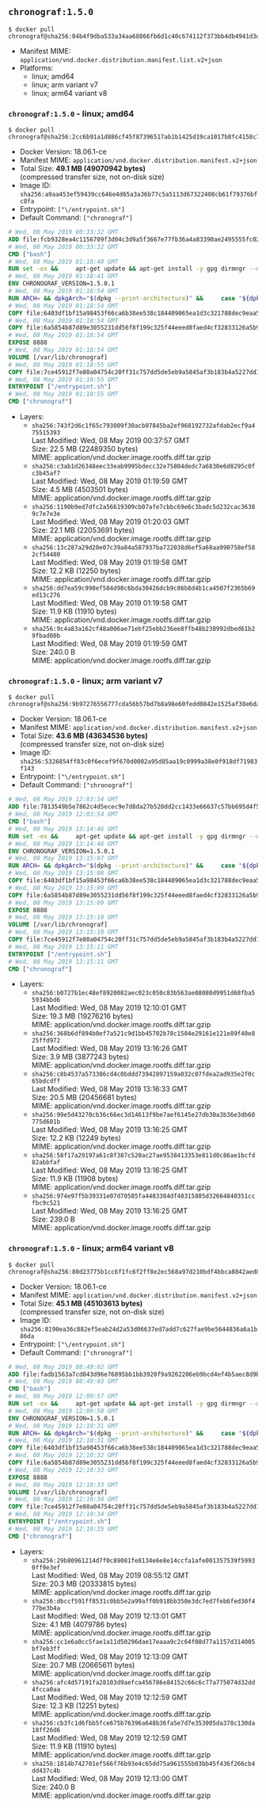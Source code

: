 ## `chronograf:1.5.0`

```console
$ docker pull chronograf@sha256:04b4f9dba533a34aa68866fb6d1c40c674112f373bb4db4941d3d02370474845
```

-	Manifest MIME: `application/vnd.docker.distribution.manifest.list.v2+json`
-	Platforms:
	-	linux; amd64
	-	linux; arm variant v7
	-	linux; arm64 variant v8

### `chronograf:1.5.0` - linux; amd64

```console
$ docker pull chronograf@sha256:2cc6b91a1d886cf45f87396517ab1b1425d19ca1017b8fc4158c7ebdce424464
```

-	Docker Version: 18.06.1-ce
-	Manifest MIME: `application/vnd.docker.distribution.manifest.v2+json`
-	Total Size: **49.1 MB (49070942 bytes)**  
	(compressed transfer size, not on-disk size)
-	Image ID: `sha256:a9aa453ef59439cc646e4d65a3a36b77c5a5113d67322408cb61f79376bfc8fa`
-	Entrypoint: `["\/entrypoint.sh"]`
-	Default Command: `["chronograf"]`

```dockerfile
# Wed, 08 May 2019 00:33:32 GMT
ADD file:fcb9328ea4c1156709f3d04c3d9a5f3667e77fb36a4a83390ae2495555fc0238 in / 
# Wed, 08 May 2019 00:33:32 GMT
CMD ["bash"]
# Wed, 08 May 2019 01:18:40 GMT
RUN set -ex &&     apt-get update && apt-get install -y gpg dirmngr --no-install-recommends &&     rm -rf /var/lib/apt/lists/* &&     for key in         05CE15085FC09D18E99EFB22684A14CF2582E0C5 ;     do         gpg --keyserver ha.pool.sks-keyservers.net --recv-keys "$key" ||         gpg --keyserver pgp.mit.edu --recv-keys "$key" ||         gpg --keyserver keyserver.pgp.com --recv-keys "$key" ;     done
# Wed, 08 May 2019 01:18:41 GMT
ENV CHRONOGRAF_VERSION=1.5.0.1
# Wed, 08 May 2019 01:18:54 GMT
RUN ARCH= && dpkgArch="$(dpkg --print-architecture)" &&     case "${dpkgArch##*-}" in       amd64) ARCH='amd64';;       arm64) ARCH='arm64';;       armhf) ARCH='armhf';;       armel) ARCH='armel';;       *)     echo "Unsupported architecture: ${dpkgArch}"; exit 1;;     esac &&     set -x &&     apt-get update && apt-get install -y ca-certificates curl --no-install-recommends &&     rm -rf /var/lib/apt/lists/* &&     curl -SLO "https://dl.influxdata.com/chronograf/releases/chronograf_${CHRONOGRAF_VERSION}_${ARCH}.deb.asc" &&     curl -SLO "https://dl.influxdata.com/chronograf/releases/chronograf_${CHRONOGRAF_VERSION}_${ARCH}.deb" &&     gpg --batch --verify chronograf_${CHRONOGRAF_VERSION}_${ARCH}.deb.asc chronograf_${CHRONOGRAF_VERSION}_${ARCH}.deb &&     dpkg -i chronograf_${CHRONOGRAF_VERSION}_${ARCH}.deb &&     rm -f chronograf_${CHRONOGRAF_VERSION}_${ARCH}.deb* &&     apt-get purge -y --auto-remove $buildDeps
# Wed, 08 May 2019 01:18:54 GMT
COPY file:6403df1bf15a98453f66ca6b38ee538c184409065ea1d3c321788dec9eaa5c77 in /usr/share/chronograf/LICENSE 
# Wed, 08 May 2019 01:18:54 GMT
COPY file:6a5854b87d89e3055231dd56f8f199c325f44eeed8faed4cf32833126a5b9cd9 in /usr/share/chronograf/agpl-3.0.md 
# Wed, 08 May 2019 01:18:54 GMT
EXPOSE 8888
# Wed, 08 May 2019 01:18:54 GMT
VOLUME [/var/lib/chronograf]
# Wed, 08 May 2019 01:18:55 GMT
COPY file:7ce45912f7e80a04754c20ff31c757dd5de5eb9a5845af3b183b4a5227dd1c1e in /entrypoint.sh 
# Wed, 08 May 2019 01:18:55 GMT
ENTRYPOINT ["/entrypoint.sh"]
# Wed, 08 May 2019 01:18:55 GMT
CMD ["chronograf"]
```

-	Layers:
	-	`sha256:743f2d6c1f65c793009f30acb07845ba2ef968192732afdab2ecf9a475515393`  
		Last Modified: Wed, 08 May 2019 00:37:57 GMT  
		Size: 22.5 MB (22489350 bytes)  
		MIME: application/vnd.docker.image.rootfs.diff.tar.gzip
	-	`sha256:c3ab1d26348eec33eab9995bdecc32e75804dedc7a6830e6d8295c0fc3b45af7`  
		Last Modified: Wed, 08 May 2019 01:19:59 GMT  
		Size: 4.5 MB (4503501 bytes)  
		MIME: application/vnd.docker.image.rootfs.diff.tar.gzip
	-	`sha256:1190b9ed7dfc2a56619309cb07afe7cbbc69e6c3badc5d232cac36389c7e7e3e`  
		Last Modified: Wed, 08 May 2019 01:20:03 GMT  
		Size: 22.1 MB (22053691 bytes)  
		MIME: application/vnd.docker.image.rootfs.diff.tar.gzip
	-	`sha256:13c287a29d20e07c39a84a587937ba722038d6ef5a68aa990758ef582cf54480`  
		Last Modified: Wed, 08 May 2019 01:19:58 GMT  
		Size: 12.2 KB (12250 bytes)  
		MIME: application/vnd.docker.image.rootfs.diff.tar.gzip
	-	`sha256:dd7ea59c998ef584d98c6bda30426dcb9c86b8d4b1ca4507f2365b69ed13c276`  
		Last Modified: Wed, 08 May 2019 01:19:58 GMT  
		Size: 11.9 KB (11910 bytes)  
		MIME: application/vnd.docker.image.rootfs.diff.tar.gzip
	-	`sha256:9c4a83a162cf48a006ae71ebf25ebb236ee8ffb48b238992dbed61b29fbad00b`  
		Last Modified: Wed, 08 May 2019 01:19:59 GMT  
		Size: 240.0 B  
		MIME: application/vnd.docker.image.rootfs.diff.tar.gzip

### `chronograf:1.5.0` - linux; arm variant v7

```console
$ docker pull chronograf@sha256:9b97276556777cda56b57bd7b8a98e60fedd0842e1525af38e6da722f4f14388
```

-	Docker Version: 18.06.1-ce
-	Manifest MIME: `application/vnd.docker.distribution.manifest.v2+json`
-	Total Size: **43.6 MB (43634536 bytes)**  
	(compressed transfer size, not on-disk size)
-	Image ID: `sha256:5326854ff83c0f6ecef9f670d0002a95d85aa19c0999a38e0f918df71983f143`
-	Entrypoint: `["\/entrypoint.sh"]`
-	Default Command: `["chronograf"]`

```dockerfile
# Wed, 08 May 2019 12:03:54 GMT
ADD file:7813549b5e7862c4d5ecec9e7d8da27b520dd2cc1433e66637c57bb695d4f55a in / 
# Wed, 08 May 2019 12:03:54 GMT
CMD ["bash"]
# Wed, 08 May 2019 13:14:46 GMT
RUN set -ex &&     apt-get update && apt-get install -y gpg dirmngr --no-install-recommends &&     rm -rf /var/lib/apt/lists/* &&     for key in         05CE15085FC09D18E99EFB22684A14CF2582E0C5 ;     do         gpg --keyserver ha.pool.sks-keyservers.net --recv-keys "$key" ||         gpg --keyserver pgp.mit.edu --recv-keys "$key" ||         gpg --keyserver keyserver.pgp.com --recv-keys "$key" ;     done
# Wed, 08 May 2019 13:14:46 GMT
ENV CHRONOGRAF_VERSION=1.5.0.1
# Wed, 08 May 2019 13:15:07 GMT
RUN ARCH= && dpkgArch="$(dpkg --print-architecture)" &&     case "${dpkgArch##*-}" in       amd64) ARCH='amd64';;       arm64) ARCH='arm64';;       armhf) ARCH='armhf';;       armel) ARCH='armel';;       *)     echo "Unsupported architecture: ${dpkgArch}"; exit 1;;     esac &&     set -x &&     apt-get update && apt-get install -y ca-certificates curl --no-install-recommends &&     rm -rf /var/lib/apt/lists/* &&     curl -SLO "https://dl.influxdata.com/chronograf/releases/chronograf_${CHRONOGRAF_VERSION}_${ARCH}.deb.asc" &&     curl -SLO "https://dl.influxdata.com/chronograf/releases/chronograf_${CHRONOGRAF_VERSION}_${ARCH}.deb" &&     gpg --batch --verify chronograf_${CHRONOGRAF_VERSION}_${ARCH}.deb.asc chronograf_${CHRONOGRAF_VERSION}_${ARCH}.deb &&     dpkg -i chronograf_${CHRONOGRAF_VERSION}_${ARCH}.deb &&     rm -f chronograf_${CHRONOGRAF_VERSION}_${ARCH}.deb* &&     apt-get purge -y --auto-remove $buildDeps
# Wed, 08 May 2019 13:15:08 GMT
COPY file:6403df1bf15a98453f66ca6b38ee538c184409065ea1d3c321788dec9eaa5c77 in /usr/share/chronograf/LICENSE 
# Wed, 08 May 2019 13:15:09 GMT
COPY file:6a5854b87d89e3055231dd56f8f199c325f44eeed8faed4cf32833126a5b9cd9 in /usr/share/chronograf/agpl-3.0.md 
# Wed, 08 May 2019 13:15:09 GMT
EXPOSE 8888
# Wed, 08 May 2019 13:15:10 GMT
VOLUME [/var/lib/chronograf]
# Wed, 08 May 2019 13:15:10 GMT
COPY file:7ce45912f7e80a04754c20ff31c757dd5de5eb9a5845af3b183b4a5227dd1c1e in /entrypoint.sh 
# Wed, 08 May 2019 13:15:11 GMT
ENTRYPOINT ["/entrypoint.sh"]
# Wed, 08 May 2019 13:15:11 GMT
CMD ["chronograf"]
```

-	Layers:
	-	`sha256:b0727b1ec48ef8920082aec023c050c83b563ae08080d9951d68fba55934bbd6`  
		Last Modified: Wed, 08 May 2019 12:10:01 GMT  
		Size: 19.3 MB (19276216 bytes)  
		MIME: application/vnd.docker.image.rootfs.diff.tar.gzip
	-	`sha256:368b6df894b0ef7a521c9d1bb45702b78c1504e29161e121e89f40e825ffd972`  
		Last Modified: Wed, 08 May 2019 13:16:26 GMT  
		Size: 3.9 MB (3877243 bytes)  
		MIME: application/vnd.docker.image.rootfs.diff.tar.gzip
	-	`sha256:c8b4537a573386cd4c0bddd73942897159a032c07fdea2ad935e2f0c65bdcdff`  
		Last Modified: Wed, 08 May 2019 13:16:33 GMT  
		Size: 20.5 MB (20456681 bytes)  
		MIME: application/vnd.docker.image.rootfs.diff.tar.gzip
	-	`sha256:99e5d43270cb36c66ec3d14613f9be7aef6145e27db30a3b36e3db60775d601b`  
		Last Modified: Wed, 08 May 2019 13:16:25 GMT  
		Size: 12.2 KB (12249 bytes)  
		MIME: application/vnd.docker.image.rootfs.diff.tar.gzip
	-	`sha256:58f17a29197a61c8f387c520ac27ae9538413353e811d0c86ae1bcfd82abbfaf`  
		Last Modified: Wed, 08 May 2019 13:16:25 GMT  
		Size: 11.9 KB (11908 bytes)  
		MIME: application/vnd.docker.image.rootfs.diff.tar.gzip
	-	`sha256:974e97f5b39331e07d70585fa4483384df48315885d32664840351ccfbc9c521`  
		Last Modified: Wed, 08 May 2019 13:16:25 GMT  
		Size: 239.0 B  
		MIME: application/vnd.docker.image.rootfs.diff.tar.gzip

### `chronograf:1.5.0` - linux; arm64 variant v8

```console
$ docker pull chronograf@sha256:80d23775b1cc6f1fc6f2ff8e2ec568a97d210bdf4bbca8842aed8845fee69101
```

-	Docker Version: 18.06.1-ce
-	Manifest MIME: `application/vnd.docker.distribution.manifest.v2+json`
-	Total Size: **45.1 MB (45103613 bytes)**  
	(compressed transfer size, not on-disk size)
-	Image ID: `sha256:8190ea36c882ef5eab24d2a53d06637ed7add7c627fae9be5644836a6a1b86da`
-	Entrypoint: `["\/entrypoint.sh"]`
-	Default Command: `["chronograf"]`

```dockerfile
# Wed, 08 May 2019 08:49:02 GMT
ADD file:fadb1563a7cd043d96e76895bb1bb3920f9a9262206eb9bcd4ef4b5aec8d9b35 in / 
# Wed, 08 May 2019 08:49:03 GMT
CMD ["bash"]
# Wed, 08 May 2019 12:09:57 GMT
RUN set -ex &&     apt-get update && apt-get install -y gpg dirmngr --no-install-recommends &&     rm -rf /var/lib/apt/lists/* &&     for key in         05CE15085FC09D18E99EFB22684A14CF2582E0C5 ;     do         gpg --keyserver ha.pool.sks-keyservers.net --recv-keys "$key" ||         gpg --keyserver pgp.mit.edu --recv-keys "$key" ||         gpg --keyserver keyserver.pgp.com --recv-keys "$key" ;     done
# Wed, 08 May 2019 12:09:58 GMT
ENV CHRONOGRAF_VERSION=1.5.0.1
# Wed, 08 May 2019 12:10:31 GMT
RUN ARCH= && dpkgArch="$(dpkg --print-architecture)" &&     case "${dpkgArch##*-}" in       amd64) ARCH='amd64';;       arm64) ARCH='arm64';;       armhf) ARCH='armhf';;       armel) ARCH='armel';;       *)     echo "Unsupported architecture: ${dpkgArch}"; exit 1;;     esac &&     set -x &&     apt-get update && apt-get install -y ca-certificates curl --no-install-recommends &&     rm -rf /var/lib/apt/lists/* &&     curl -SLO "https://dl.influxdata.com/chronograf/releases/chronograf_${CHRONOGRAF_VERSION}_${ARCH}.deb.asc" &&     curl -SLO "https://dl.influxdata.com/chronograf/releases/chronograf_${CHRONOGRAF_VERSION}_${ARCH}.deb" &&     gpg --batch --verify chronograf_${CHRONOGRAF_VERSION}_${ARCH}.deb.asc chronograf_${CHRONOGRAF_VERSION}_${ARCH}.deb &&     dpkg -i chronograf_${CHRONOGRAF_VERSION}_${ARCH}.deb &&     rm -f chronograf_${CHRONOGRAF_VERSION}_${ARCH}.deb* &&     apt-get purge -y --auto-remove $buildDeps
# Wed, 08 May 2019 12:10:31 GMT
COPY file:6403df1bf15a98453f66ca6b38ee538c184409065ea1d3c321788dec9eaa5c77 in /usr/share/chronograf/LICENSE 
# Wed, 08 May 2019 12:10:32 GMT
COPY file:6a5854b87d89e3055231dd56f8f199c325f44eeed8faed4cf32833126a5b9cd9 in /usr/share/chronograf/agpl-3.0.md 
# Wed, 08 May 2019 12:10:33 GMT
EXPOSE 8888
# Wed, 08 May 2019 12:10:33 GMT
VOLUME [/var/lib/chronograf]
# Wed, 08 May 2019 12:10:34 GMT
COPY file:7ce45912f7e80a04754c20ff31c757dd5de5eb9a5845af3b183b4a5227dd1c1e in /entrypoint.sh 
# Wed, 08 May 2019 12:10:34 GMT
ENTRYPOINT ["/entrypoint.sh"]
# Wed, 08 May 2019 12:10:35 GMT
CMD ["chronograf"]
```

-	Layers:
	-	`sha256:29b80961214d7f0c89081fe8134e6e8e14ccfa1afe001357539f59930ff9e3ef`  
		Last Modified: Wed, 08 May 2019 08:55:12 GMT  
		Size: 20.3 MB (20333815 bytes)  
		MIME: application/vnd.docker.image.rootfs.diff.tar.gzip
	-	`sha256:dbccf591ff8531c0bb5e2a99aff0b918bb350e3dc7ed7feb6fed30f477be3b4a`  
		Last Modified: Wed, 08 May 2019 12:13:01 GMT  
		Size: 4.1 MB (4079786 bytes)  
		MIME: application/vnd.docker.image.rootfs.diff.tar.gzip
	-	`sha256:cc1e6a0cc5fae1a11d50296dae17eaaa9c2c64f08d77a1157d314005bf7eb3ff`  
		Last Modified: Wed, 08 May 2019 12:13:09 GMT  
		Size: 20.7 MB (20665611 bytes)  
		MIME: application/vnd.docker.image.rootfs.diff.tar.gzip
	-	`sha256:afc4d57191fa28103d9aefca456786e84152c66c6c77a775074d32dd4fcca0aa`  
		Last Modified: Wed, 08 May 2019 12:12:59 GMT  
		Size: 12.3 KB (12251 bytes)  
		MIME: application/vnd.docker.image.rootfs.diff.tar.gzip
	-	`sha256:cb3fc1d6fbb5fce675b76396a648b36fa5e7d7e353005da378c130da18ff26d6`  
		Last Modified: Wed, 08 May 2019 12:12:59 GMT  
		Size: 11.9 KB (11910 bytes)  
		MIME: application/vnd.docker.image.rootfs.diff.tar.gzip
	-	`sha256:1814b742701ef566f76b93e4c65dd75a961555b03bb45f436f266cb4dd437c4b`  
		Last Modified: Wed, 08 May 2019 12:13:00 GMT  
		Size: 240.0 B  
		MIME: application/vnd.docker.image.rootfs.diff.tar.gzip
